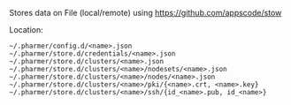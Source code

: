 Stores data on File (local/remote) using https://github.com/appscode/stow 

Location:
```
~/.pharmer/config.d/<name>.json
~/.pharmer/store.d/credentials/<name>.json
~/.pharmer/store.d/clusters/<name>.json
~/.pharmer/store.d/clusters/<name>/nodesets/<name>.json
~/.pharmer/store.d/clusters/<name>/nodes/<name>.json
~/.pharmer/store.d/clusters/<name>/pki/{<name>.crt, <name>.key}
~/.pharmer/store.d/clusters/<name>/ssh/{id_<name>.pub, id_<name>}
```
